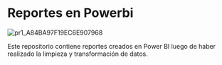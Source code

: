 # Reportes en Powerbi

![pr1_A84BA97F19EC6E907968](https://user-images.githubusercontent.com/86261762/198892363-90d448a3-c663-4e5c-bea8-078646ebe307.png)

Este repositorio contiene reportes creados en Power BI luego de haber realizado la limpieza y transformación de datos.
